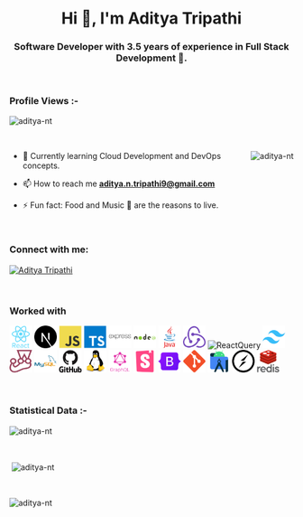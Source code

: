 <h1 align="center">Hi 👋, I'm Aditya Tripathi</h1>
<h3 align="center">Software Developer with 3.5 years of experience in Full Stack Development 🌟.</h3>

<br>

<p align="right"> <h3>Profile Views :-</h3> <img src="https://komarev.com/ghpvc/?username=aditya-nt&label=Profile%20views&color=0e75b6&style=flat"
    alt="aditya-nt" /> 
  </p>

<br>

<p><img align="right" src="https://github.com/Adam-pw/Adam-pw/blob/main/animation_500_kxa883sd.gif" alt="aditya-nt" /></p>


- 🌱 Currently learning Cloud Development and DevOps concepts.

- 📫 How to reach me **aditya.n.tripathi9@gmail.com**

- ⚡ Fun fact: Food and Music 🎵 are the reasons to live.

<br>

<h3 align="left">Connect with me:</h3>
<p align="left">
  <a href="https://www.linkedin.com/in/aditya-n-tripathi/" target="blank"><img align="center"
      src="https://raw.githubusercontent.com/rahuldkjain/github-profile-readme-generator/master/src/images/icons/Social/linked-in-alt.svg"
      alt="Aditya Tripathi" height="30" width="40" /></a>
</p>

<br>

<h3 align="left">Worked with</h3>
<p align="left"> 
  <img src="https://raw.githubusercontent.com/devicons/devicon/master/icons/react/react-original-wordmark.svg" alt="ReactJS" width="40" height="40" />
  <img src="https://raw.githubusercontent.com/devicons/devicon/master/icons/nextjs/nextjs-original.svg" alt="ReactJS" width="40" height="40" />
  <img src="https://raw.githubusercontent.com/devicons/devicon/master/icons/javascript/javascript-original.svg" alt="ReactJS" width="40" height="40" />
  <img src="https://raw.githubusercontent.com/devicons/devicon/master/icons/typescript/typescript-original.svg" alt="ReactJS" width="40" height="40" />
  <img src="https://raw.githubusercontent.com/devicons/devicon/master/icons/express/express-original-wordmark.svg" alt="Express" width="40" height="40" />
  <img src="https://raw.githubusercontent.com/devicons/devicon/master/icons/nodejs/nodejs-original-wordmark.svg" alt="ReactJS" width="40" height="40" />
  <img src="https://raw.githubusercontent.com/devicons/devicon/master/icons/java/java-original-wordmark.svg" alt="ReactJS" width="40" height="40" />
  <img src="https://raw.githubusercontent.com/devicons/devicon/master/icons/redux/redux-original.svg" alt="Redux" width="40" height="40" />
  <img src="https://api.iconify.design/logos/react-query-icon.svg" alt="ReactQuery" width="40" height="40" />
  <img src="https://raw.githubusercontent.com/devicons/devicon/master/icons/tailwindcss/tailwindcss-plain.svg" alt="Jest" width="40" height="40" />
  <img src="https://raw.githubusercontent.com/devicons/devicon/master/icons/jest/jest-plain.svg" alt="Jest" width="40" height="40" />
  <img src="https://raw.githubusercontent.com/devicons/devicon/master/icons/mysql/mysql-original-wordmark.svg" alt="ReactJS" width="40" height="40" />
  <img src="https://raw.githubusercontent.com/devicons/devicon/master/icons/github/github-original-wordmark.svg" alt="Redux" width="40" height="40" />
  <img src="https://raw.githubusercontent.com/devicons/devicon/master/icons/linux/linux-original.svg" alt="Redux" width="40" height="40" />
  <img src="https://raw.githubusercontent.com/devicons/devicon/master/icons/graphql/graphql-plain-wordmark.svg" alt="GraphQL" width="40" height="40" />
  <img src="https://raw.githubusercontent.com/devicons/devicon/master/icons/storybook/storybook-original.svg" alt="ReactQuery" width="40" height="40" />
  <img src="https://raw.githubusercontent.com/devicons/devicon/master/icons/bootstrap/bootstrap-original.svg" alt="Rest APIs" width="40" height="40" />
  <img src="https://raw.githubusercontent.com/devicons/devicon/master/icons/git/git-original.svg" alt="Git" width="40" height="40" />
  <img src="https://raw.githubusercontent.com/devicons/devicon/master/icons/androidstudio/androidstudio-original.svg" alt="Git" width="40" height="40" />
  <img src="https://raw.githubusercontent.com/devicons/devicon/master/icons/socketio/socketio-original.svg" alt="Git" width="40" height="40" />
  <img src="https://raw.githubusercontent.com/devicons/devicon/master/icons/redis/redis-original-wordmark.svg" alt="Redis" width="40" height="40" />
</p>

<br>

<h3>Statistical Data :-</h3>
<p><img align="center"
    src="https://github-readme-stats.vercel.app/api/top-langs?username=aditya-nt&show_icons=true&locale=en&bg_color=0d1117&text_color=ffffff&layout=compact"
    alt="aditya-nt" 
    bg_color=#808080/></p>

<br>

<p>&nbsp;<img align="center" src="https://github-readme-stats.vercel.app/api?username=aditya-nt&show_icons=true&locale=en&bg_color=0d1117&text_color=ffffff&repo=convoychat"
    alt="aditya-nt" /></p>

<br>

<p><img align="center" src="https://github-readme-streak-stats.herokuapp.com/?user=aditya-nt&theme=dark&background=0d1117&date_format=M%20j%5B%2C%20Y%5D" alt="aditya-nt" /></p>
      
